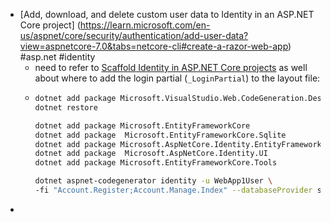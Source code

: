 - [Add, download, and delete custom user data to Identity in an ASP.NET Core project] (https://learn.microsoft.com/en-us/aspnet/core/security/authentication/add-user-data?view=aspnetcore-7.0&tabs=netcore-cli#create-a-razor-web-app) #asp.net #identity
	- need to refer to [Scaffold Identity in ASP.NET Core projects](https://learn.microsoft.com/en-us/aspnet/core/security/authentication/scaffold-identity?view=aspnetcore-7.0&tabs=visual-studio#scaffold-identity-into-an-mvc-project-without-existing-authorization) as well about where to add the login partial (`_LoginPartial`) to the layout file:
	- ``` bash
	  dotnet add package Microsoft.VisualStudio.Web.CodeGeneration.Design
	  dotnet restore
	  
	  dotnet add package Microsoft.EntityFrameworkCore
	  dotnet add package  Microsoft.EntityFrameworkCore.Sqlite
	  dotnet add package Microsoft.AspNetCore.Identity.EntityFrameworkCore
	  dotnet add package  Microsoft.AspNetCore.Identity.UI
	  dotnet add package Microsoft.EntityFrameworkCore.Tools
	  
	  dotnet aspnet-codegenerator identity -u WebApp1User \
	  -fi "Account.Register;Account.Manage.Index" --databaseProvider sqlite
	  
	  ```
-